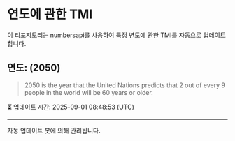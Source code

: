 
# 연도에 관한 TMI

이 리포지토리는 numbersapi를 사용하여 특정 년도에 관한 TMI를 자동으로 업데이트합니다.

## 연도: (2050)
> 2050 is the year that the United Nations predicts that 2 out of every 9 people in the world will be 60 years or older.

⏳ 업데이트 시간: 2025-09-01 08:48:53 (UTC)

---
자동 업데이트 봇에 의해 관리됩니다.
